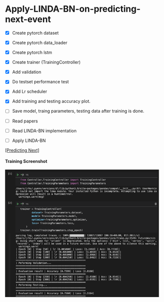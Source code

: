 # Apply-LINDA-BN-on-predicting-next-event


- [x] Create pytorch dataset
- [x] Create pytorch data_loader
- [x] Create pytorch lstm
- [x] Create trainer (TrainingController)
- [x] Add validation
- [x] Do testset performance test
- [x] Add Lr scheduler 
- [x] Add training and testing accuracy plot.
- [ ] Save model, traing parameters, testing data after training is done.
- [ ] Read papers
- [ ] Read LINDA-BN implementation
- [ ] Apply LINDA-BN


[[Predicting Next]](https://www.kdnuggets.com/2020/07/pytorch-lstm-text-generation-tutorial.html)

#### Training Screenshot
![](https://github.com/ChihchengHsieh/Apply-LINDA-BN-on-predicting-next-event/blob/master/TrainingScreenshot/NotebookScreenshot.png?raw=true)

